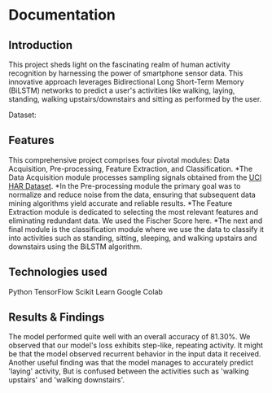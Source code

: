 # Documentation

## Introduction
This project sheds light on the fascinating realm of human activity recognition by harnessing the power of smartphone sensor data. This innovative approach leverages Bidirectional Long Short-Term Memory (BiLSTM) networks to predict a user's activities like walking, laying, standing, walking upstairs/downstairs and sitting as performed by the user.

Dataset: 

## Features
This comprehensive project comprises four pivotal modules: Data Acquisition, Pre-processing, Feature Extraction, and Classification. 
*The Data Acquisition module processes sampling signals obtained from the [UCI HAR Dataset](https://archive.ics.uci.edu/dataset/240/human+activity+recognition+using+smartphones).
*In the Pre-processing module the primary goal was to normalize and reduce noise from the data, ensuring that subsequent data mining algorithms yield accurate and reliable results.
*The Feature Extraction module is dedicated to selecting the most relevant features and eliminating redundant data. We used the Fischer Score here.
*The next and final module is the classification module where we use the data to classify it into activities such as standing, sitting, sleeping, and walking upstairs and downstairs using the BiLSTM algorithm.

## Technologies used
Python
TensorFlow
Scikit Learn
Google Colab

## Results & Findings
The model performed quite well with an overall accuracy of 81.30%.
We observed that our model's loss exhibits step-like, repeating activity. It might be that the model observed recurrent behavior in the input data it received.
Another useful finding was that the model manages to accurately predict 'laying' activity, But is confused between the activities such as 'walking upstairs' and 'walking downstairs'.
